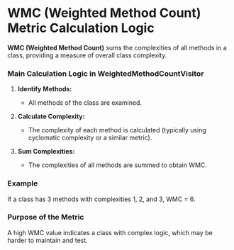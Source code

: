 # WMC (Weighted Method Count) Metric Calculation Logic

**WMC (Weighted Method Count)** sums the complexities of all methods in a class, providing a measure of overall class complexity.

### Main Calculation Logic in WeightedMethodCountVisitor

1. **Identify Methods:**
   - All methods of the class are examined.

2. **Calculate Complexity:**
   - The complexity of each method is calculated (typically using cyclomatic complexity or a similar metric).

3. **Sum Complexities:**
   - The complexities of all methods are summed to obtain WMC.

### Example
If a class has 3 methods with complexities 1, 2, and 3, WMC = 6.

### Purpose of the Metric
A high WMC value indicates a class with complex logic, which may be harder to maintain and test.
